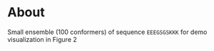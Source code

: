 # About

Small ensemble (100 conformers) of sequence `EEEGSGSKKK` for demo visualization in Figure 2